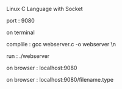 Linux C Language with Socket 

port : 9080 

on terminal

complile : gcc webserver.c -o webserver \n

run : ./webserver

on browser  : localhost:9080

on browser  : localhost:9080/filename.type
